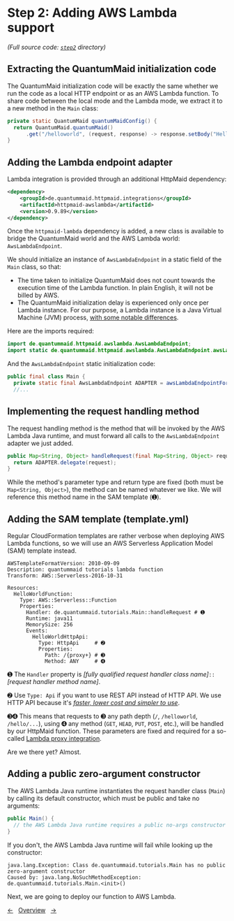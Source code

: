 # Step 2: Adding AWS Lambda support
*(Full source code: [`step2`](step2) directory)*

## Extracting the QuantumMaid initialization code

The QuantumMaid initialization code will be exactly the same whether we run the code as a local HTTP endpoint or as an AWS Lambda function.
To share code between the local mode and the Lambda mode, we extract it to a new method in the `Main` class:

<!---[CodeSnippet](step2HttpMaidConfig)-->
```java
private static QuantumMaid quantumMaidConfig() {
  return QuantumMaid.quantumMaid()
      .get("/helloworld", (request, response) -> response.setBody("Hello World!"));
}
```

## Adding the Lambda endpoint adapter

Lambda integration is provided through an additional HttpMaid dependency:

<!---[CodeSnippet](step2HttpMaidDependency)-->
```xml
<dependency>
    <groupId>de.quantummaid.httpmaid.integrations</groupId>
    <artifactId>httpmaid-awslambda</artifactId>
    <version>0.9.89</version>
</dependency>
```

Once the `httpmaid-lambda` dependency is added, a new class is available to bridge the QuantumMaid world and the AWS Lambda world: `AwsLambdaEndpoint`.

We should initialize an instance of `AwsLambdaEndpoint` in a static field of the `Main` class, so that:

- The time taken to initialize QuantumMaid does not count towards the execution time of the Lambda function. In plain English, it will not be billed by AWS.
- The QuantumMaid initialization delay is experienced only once per Lambda instance. For our purpose, a Lambda instance is a Java Virtual Machine (JVM) process, [with some notable differences](https://docs.aws.amazon.com/lambda/latest/dg/runtimes-context.html).

Here are the imports required:

<!---[CodeSnippet](step2AdapterDeclaration1)-->
```java
import de.quantummaid.httpmaid.awslambda.AwsLambdaEndpoint;
import static de.quantummaid.httpmaid.awslambda.AwsLambdaEndpoint.awsLambdaEndpointFor;
```

And the `AwsLambdaEndpoint` static initialization code:

<!---[CodeSnippet](step2AdapterDeclaration2)-->
```java
public final class Main {
  private static final AwsLambdaEndpoint ADAPTER = awsLambdaEndpointFor(quantumMaidConfig().httpMaid());
  //...
```

## Implementing the request handling method

The request handling method is the method that will be invoked by the AWS Lambda Java runtime, and must forward all calls to the `AwsLambdaEndpoint` adapter we just added.

<!---[CodeSnippet](step2RequestHandlingMethod)-->
```java
public Map<String, Object> handleRequest(final Map<String, Object> request) {
  return ADAPTER.delegate(request);
}
```

While the method's parameter type and return type are fixed (both must be `Map<String, Object>`), the method can be named whatever we like. We will reference this method name in the SAM template (➊).

## Adding the SAM template (template.yml)

Regular CloudFormation templates are rather verbose when deploying AWS Lambda functions, so we will use an AWS Serverless Application Model (SAM) template instead.

<!---[CodeSnippet](file=step3/template.yml)-->
```
AWSTemplateFormatVersion: 2010-09-09
Description: quantummaid tutorials lambda function
Transform: AWS::Serverless-2016-10-31

Resources:
  HelloWorldFunction:
    Type: AWS::Serverless::Function
    Properties:
      Handler: de.quantummaid.tutorials.Main::handleRequest # ➊
      Runtime: java11
      MemorySize: 256
      Events:
        HelloWorldHttpApi:
          Type: HttpApi     # ➋
          Properties:
            Path: /{proxy+} # ➌
            Method: ANY     # ➍

```

➊ The `Handler` property is _[fully qualified request handler class name]_`::`_[request handler method name]_.

➋ Use `Type: Api` if you want to use REST API instead of HTTP API. We use HTTP API because it's [_faster, lower cost and simpler to use_](https://aws.amazon.com/blogs/compute/building-better-apis-http-apis-now-generally-available/).

➌➍ This means that requests to ➌ any path depth (`/`, `/helloworld`, `/hello/...`), using ➍ any method (`GET`, `HEAD`, `PUT`, `POST`, etc.), will be handled by our HttpMaid function. These parameters are fixed and required for a so-called [Lambda proxy integration](https://docs.aws.amazon.com/apigateway/latest/developerguide/set-up-lambda-proxy-integrations.html).

Are we there yet? Almost.

## Adding a public zero-argument constructor

The AWS Lambda Java runtime instantiates the request handler class (`Main`) by calling its default constructor,
which must be public and take no arguments:

<!---[CodeSnippet](step2PublicNoArgsConstructor)-->
```java
public Main() {
  // the AWS Lambda Java runtime requires a public no-args constructor
}
```

If you don't, the AWS Lambda Java runtime will fail while looking up the constructor:

```
java.lang.Exception: Class de.quantummaid.tutorials.Main has no public zero-argument constructor
Caused by: java.lang.NoSuchMethodException: de.quantummaid.tutorials.Main.<init>()
```

Next, we are going to deploy our function to AWS Lambda.

<!---[Nav]-->
[&larr;](02_MinimumViableFunction.md)&nbsp;&nbsp;&nbsp;[Overview](README.md)&nbsp;&nbsp;&nbsp;[&rarr;](04_DeployingOurFunction.md)